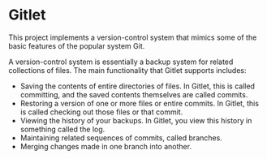 # Gitlet

This project implements a version-control system that mimics some of the basic features of the popular system Git.

A version-control system is essentially a backup system for related collections of files. The main functionality that Gitlet supports includes:

- Saving the contents of entire directories of files. In Gitlet, this is called committing, and the saved contents themselves are called commits.
- Restoring a version of one or more files or entire commits. In Gitlet, this is called checking out those files or that commit.
- Viewing the history of your backups. In Gitlet, you view this history in something called the log.
- Maintaining related sequences of commits, called branches.
- Merging changes made in one branch into another.

